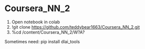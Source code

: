 # Coursera_NN_2
1) Open notebook in colab
2) !git clone https://github.com/teddybear1663/Coursera_NN_2.git
3) %cd /content/Coursera_NN_2/W?A?

Sometimes need: pip install dlai_tools 
